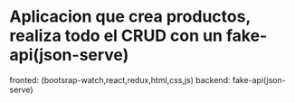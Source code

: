 # Aplicacion que crea productos, realiza todo el CRUD con un fake-api(json-serve)

fronted: (bootsrap-watch,react,redux,html,css,js)
backend: fake-api(json-serve)